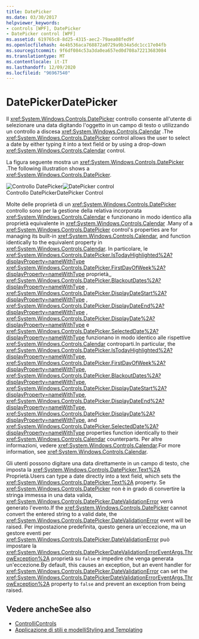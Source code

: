 ```yaml
---
title: DatePicker
ms.date: 03/30/2017
helpviewer_keywords:
- controls [WPF], DatePicker
- DatePicker control [WPF]
ms.assetid: 619765c8-8d25-4315-aec2-79aea08fed9f
ms.openlocfilehash: 4e4b536aca768872a0729a9b34a5dc1cc17e04fb
ms.sourcegitcommit: 9f6df084c53a3da0ea657ed0d708a72213683084
ms.translationtype: MT
ms.contentlocale: it-IT
ms.lasthandoff: 12/09/2020
ms.locfileid: "96967540"
---
```

# <a name="datepicker"></a><span data-ttu-id="bc649-102">DatePicker</span><span class="sxs-lookup"><span data-stu-id="bc649-102">DatePicker</span></span>
<span data-ttu-id="bc649-103">Il <xref:System.Windows.Controls.DatePicker> controllo consente all'utente di selezionare una data digitando l'oggetto in un campo di testo o utilizzando un controllo a discesa <xref:System.Windows.Controls.Calendar> .</span><span class="sxs-lookup"><span data-stu-id="bc649-103">The <xref:System.Windows.Controls.DatePicker> control allows the user to select a date by either typing it into a text field or by using a drop-down <xref:System.Windows.Controls.Calendar> control.</span></span>  
  
 <span data-ttu-id="bc649-104">La figura seguente mostra un <xref:System.Windows.Controls.DatePicker> .</span><span class="sxs-lookup"><span data-stu-id="bc649-104">The following illustration shows a <xref:System.Windows.Controls.DatePicker>.</span></span>  
  
 <span data-ttu-id="bc649-105">![Controllo DatePicker](./media/ndp-datepicker.png "NDP_DatePicker")</span><span class="sxs-lookup"><span data-stu-id="bc649-105">![DatePicker control](./media/ndp-datepicker.png "NDP_DatePicker")</span></span>  
<span data-ttu-id="bc649-106">Controllo DatePicker</span><span class="sxs-lookup"><span data-stu-id="bc649-106">DatePicker Control</span></span>  
  
 <span data-ttu-id="bc649-107">Molte delle proprietà di un <xref:System.Windows.Controls.DatePicker> controllo sono per la gestione della relativa incorporata <xref:System.Windows.Controls.Calendar> e funzionano in modo identico alla proprietà equivalente in <xref:System.Windows.Controls.Calendar> .</span><span class="sxs-lookup"><span data-stu-id="bc649-107">Many of a <xref:System.Windows.Controls.DatePicker> control's properties are for managing its built-in <xref:System.Windows.Controls.Calendar>, and function identically to the equivalent property in <xref:System.Windows.Controls.Calendar>.</span></span> <span data-ttu-id="bc649-108">In particolare, le <xref:System.Windows.Controls.DatePicker.IsTodayHighlighted%2A?displayProperty=nameWithType> <xref:System.Windows.Controls.DatePicker.FirstDayOfWeek%2A?displayProperty=nameWithType> proprietà,, <xref:System.Windows.Controls.DatePicker.BlackoutDates%2A?displayProperty=nameWithType> , <xref:System.Windows.Controls.DatePicker.DisplayDateStart%2A?displayProperty=nameWithType> , <xref:System.Windows.Controls.DatePicker.DisplayDateEnd%2A?displayProperty=nameWithType> , <xref:System.Windows.Controls.DatePicker.DisplayDate%2A?displayProperty=nameWithType> e <xref:System.Windows.Controls.DatePicker.SelectedDate%2A?displayProperty=nameWithType> funzionano in modo identico alle rispettive <xref:System.Windows.Controls.Calendar> controparti.</span><span class="sxs-lookup"><span data-stu-id="bc649-108">In particular, the <xref:System.Windows.Controls.DatePicker.IsTodayHighlighted%2A?displayProperty=nameWithType>, <xref:System.Windows.Controls.DatePicker.FirstDayOfWeek%2A?displayProperty=nameWithType>, <xref:System.Windows.Controls.DatePicker.BlackoutDates%2A?displayProperty=nameWithType>, <xref:System.Windows.Controls.DatePicker.DisplayDateStart%2A?displayProperty=nameWithType>, <xref:System.Windows.Controls.DatePicker.DisplayDateEnd%2A?displayProperty=nameWithType>, <xref:System.Windows.Controls.DatePicker.DisplayDate%2A?displayProperty=nameWithType>, and <xref:System.Windows.Controls.DatePicker.SelectedDate%2A?displayProperty=nameWithType> properties function identically to their <xref:System.Windows.Controls.Calendar> counterparts.</span></span> <span data-ttu-id="bc649-109">Per altre informazioni, vedere <xref:System.Windows.Controls.Calendar>.</span><span class="sxs-lookup"><span data-stu-id="bc649-109">For more information, see <xref:System.Windows.Controls.Calendar>.</span></span>  
  
 <span data-ttu-id="bc649-110">Gli utenti possono digitare una data direttamente in un campo di testo, che imposta la <xref:System.Windows.Controls.DatePicker.Text%2A> Proprietà.</span><span class="sxs-lookup"><span data-stu-id="bc649-110">Users can type a date directly into a text field, which sets the <xref:System.Windows.Controls.DatePicker.Text%2A> property.</span></span> <span data-ttu-id="bc649-111">Se <xref:System.Windows.Controls.DatePicker> non è in grado di convertire la stringa immessa in una data valida, <xref:System.Windows.Controls.DatePicker.DateValidationError> verrà generato l'evento.</span><span class="sxs-lookup"><span data-stu-id="bc649-111">If the <xref:System.Windows.Controls.DatePicker> cannot convert the entered string to a valid date, the <xref:System.Windows.Controls.DatePicker.DateValidationError> event will be raised.</span></span> <span data-ttu-id="bc649-112">Per impostazione predefinita, questo genera un'eccezione, ma un gestore eventi per <xref:System.Windows.Controls.DatePicker.DateValidationError> può impostare la <xref:System.Windows.Controls.DatePickerDateValidationErrorEventArgs.ThrowException%2A> proprietà su `false` e impedire che venga generata un'eccezione.</span><span class="sxs-lookup"><span data-stu-id="bc649-112">By default, this causes an exception, but an event handler for <xref:System.Windows.Controls.DatePicker.DateValidationError> can set the <xref:System.Windows.Controls.DatePickerDateValidationErrorEventArgs.ThrowException%2A> property to `false` and prevent an exception from being raised.</span></span>  
  
## <a name="see-also"></a><span data-ttu-id="bc649-113">Vedere anche</span><span class="sxs-lookup"><span data-stu-id="bc649-113">See also</span></span>

- [<span data-ttu-id="bc649-114">Controlli</span><span class="sxs-lookup"><span data-stu-id="bc649-114">Controls</span></span>](index.md)
- [<span data-ttu-id="bc649-115">Applicazione di stili e modelli</span><span class="sxs-lookup"><span data-stu-id="bc649-115">Styling and Templating</span></span>](/dotnet/desktop-wpf/fundamentals/styles-templates-overview)
